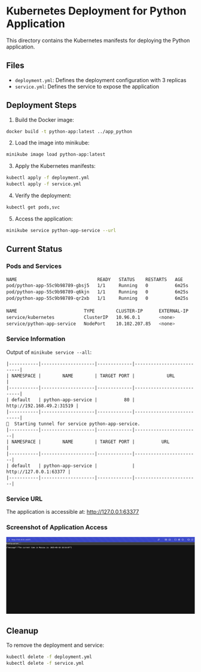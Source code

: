 # Kubernetes Deployment for Python Application

This directory contains the Kubernetes manifests for deploying the Python application.

## Files
- `deployment.yml`: Defines the deployment configuration with 3 replicas
- `service.yml`: Defines the service to expose the application

## Deployment Steps

1. Build the Docker image:
```bash
docker build -t python-app:latest ../app_python
```

2. Load the image into minikube:
```bash
minikube image load python-app:latest
```

3. Apply the Kubernetes manifests:
```bash
kubectl apply -f deployment.yml
kubectl apply -f service.yml
```

4. Verify the deployment:
```bash
kubectl get pods,svc
```

5. Access the application:
```bash
minikube service python-app-service --url
```

## Current Status

### Pods and Services
```bash
NAME                              READY   STATUS    RESTARTS   AGE
pod/python-app-55c9b98789-gbsj5   1/1     Running   0          6m25s
pod/python-app-55c9b98789-q6kjn   1/1     Running   0          6m25s
pod/python-app-55c9b98789-qr2xb   1/1     Running   0          6m25s

NAME                         TYPE        CLUSTER-IP      EXTERNAL-IP   PORT(S)        AGE
service/kubernetes           ClusterIP   10.96.0.1       <none>        443/TCP        12m
service/python-app-service   NodePort    10.102.207.85   <none>        80:31519/TCP   6m24s
```

### Service Information
Output of `minikube service --all`:
```
|-----------|--------------------|-------------|---------------------------|
| NAMESPACE |        NAME        | TARGET PORT |            URL            |
|-----------|--------------------|-------------|---------------------------|
| default   | python-app-service |          80 | http://192.168.49.2:31519 |
|-----------|--------------------|-------------|---------------------------|
🏃  Starting tunnel for service python-app-service.
|-----------|--------------------|-------------|------------------------|
| NAMESPACE |        NAME        | TARGET PORT |          URL           |
|-----------|--------------------|-------------|------------------------|
| default   | python-app-service |             | http://127.0.0.1:63377 |
|-----------|--------------------|-------------|------------------------|
```

### Service URL
The application is accessible at: http://127.0.0.1:63377

### Screenshot of Application Access
![Kubernetes Service Access](screenshots/k8s.png)

## Cleanup
To remove the deployment and service:
```bash
kubectl delete -f deployment.yml
kubectl delete -f service.yml
```